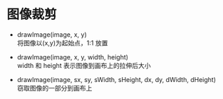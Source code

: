 # 图像裁剪

- drawImage(image, x, y)  
  将图像以(x,y)为起始点，1:1 放置

- drawImage(image, x, y, width, height)  
  width 和 height 表示图像到画布上的拉伸后大小

- drawImage(image, sx, sy, sWidth, sHeight, dx, dy, dWidth, dHeight)  
  窃取图像的一部分到画布上

